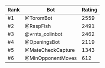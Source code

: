Rank|Bot|Rating
---|---|---
#1|@ToromBot|2559
#2|@RaspFish|2491
#3|@vrnts_colinbot|2462
#4|@OpeningsBot|2119
#5|@MateCheckCapture|1343
#6|@MinOpponentMoves|612
